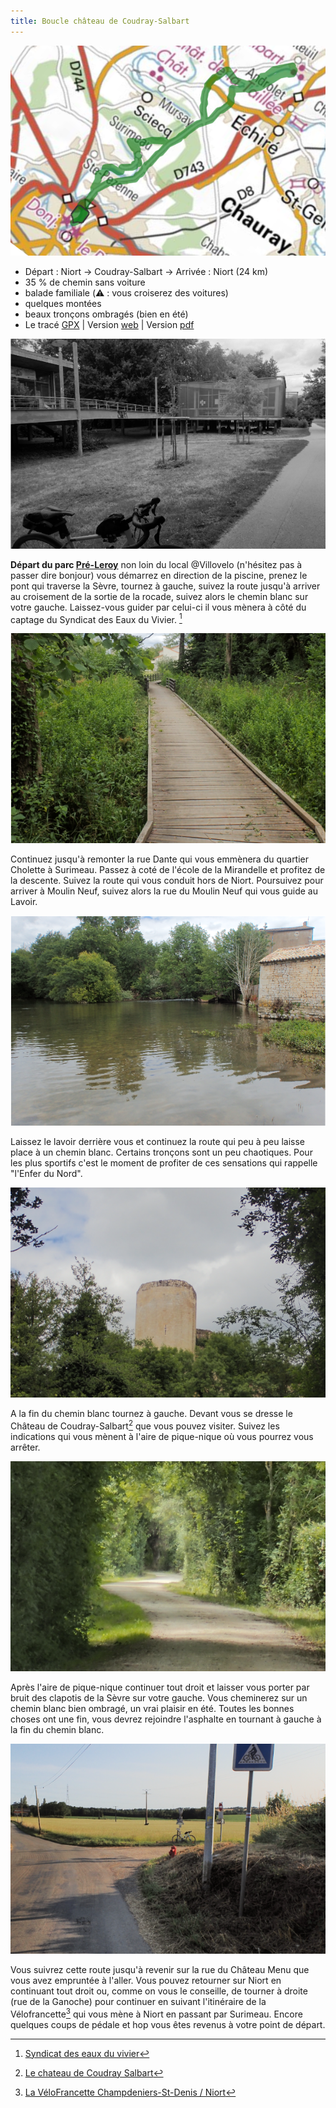 ```yaml
---
title: Boucle château de Coudray-Salbart
---
```


![carte_balade_02](./images/balade_02_carte.png)

- Départ : Niort -> Coudray-Salbart -> Arrivée : Niort (24 km)
- 35 % de chemin sans voiture
- balade familiale (⚠️ : vous croiserez des voitures)
- quelques montées
- beaux tronçons ombragés (bien en été)
- Le tracé [GPX](https://villovelo.github.io/balade_2020/gpx/balade_02.gpx) | Version [web](https://villovelo.github.io/balade_2020/balade_02.html?source=pdf) | Version [pdf](https://villovelo.github.io/balade_2020/balade_02.pdf)

![pre-leroy](./images/balade_02_pre-leroy.png)

**Départ du parc [Pré-Leroy](https://www.vivre-a-niort.com/fr/cadre-de-vie/environnement/parcs-et-jardins/parc-de-pre-leroy/index.html)** non loin du local @Villovelo (n'hésitez pas à passer dire bonjour) vous démarrez en direction de la piscine, prenez le pont qui traverse la Sèvre, tournez à gauche, suivez la route jusqu'à arriver au croisement de la sortie de la rocade, suivez alors le chemin blanc sur votre gauche. Laissez-vous guider par celui-ci il vous mènera à côté du captage du Syndicat des Eaux du Vivier. [^1]

![syndcat](./images/balade_02_syndicat.png)

Continuez jusqu'à remonter la rue Dante qui vous emmènera du quartier Cholette à Surimeau. Passez à coté de l'école de la Mirandelle et profitez de la descente. Suivez la route qui vous conduit hors de Niort. Poursuivez pour arriver à Moulin Neuf, suivez alors la rue du Moulin Neuf qui vous guide au Lavoir.

![lavoir](./images/balade_02_lavoir.png)

Laissez le lavoir derrière vous et continuez la route qui peu à peu laisse place à un chemin blanc. Certains tronçons sont un peu chaotiques. Pour les plus sportifs c'est le moment de profiter de ces sensations qui rappelle "l'Enfer du Nord".

![chateau](./images/balade_02_coudray.png)

A la fin du chemin blanc tournez à gauche. Devant vous se dresse le Château de Coudray-Salbart[^2] que vous pouvez visiter. Suivez les indications qui vous mènent à l'aire de pique-nique où vous pourrez vous arrêter.

![retour](./images/balade_02_route.png)

Après l'aire de pique-nique continuer tout droit et laisser vous porter par bruit des clapotis de la Sèvre sur votre gauche. Vous cheminerez sur un chemin blanc bien ombragé, un vrai plaisir en été.
Toutes les bonnes choses ont une fin, vous devrez rejoindre l'asphalte en tournant à gauche à la fin du chemin blanc.

![retour](./images/balade_02_surimeau.png)

Vous suivrez cette route jusqu'à revenir sur la rue du Château Menu que vous avez empruntée à l'aller. Vous pouvez retourner sur Niort en continuant tout droit ou, comme on vous le conseille, de tourner à droite (rue de la Ganoche) pour continuer en suivant l'itinéraire de la Vélofrancette[^3] qui vous mène à Niort en passant par Surimeau. Encore quelques coups de pédale et hop vous êtes revenus à votre point de départ.

[^1]: [Syndicat des eaux du vivier](http://www.eaux-du-vivier.fr/fr/dou-vient-votre-eau/ressources/captages-principaux/index.html)
[^2]: [Le chateau de Coudray Salbart](https://www.coudraysalbart.fr/)
[^3]: [La VéloFrancette Champdeniers-St-Denis / Niort](https://www.lavelofrancette.com/itineraire/champdeniers-st-denis-niort)

